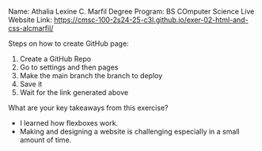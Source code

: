 Name: Athalia Lexine C. Marfil
Degree Program: BS COmputer Science
Live Website Link: https://cmsc-100-2s24-25-c3l.github.io/exer-02-html-and-css-alcmarfil/

Steps on how to create GitHub page:
1. Create a GitHub Repo
2. Go to settings and then pages
3. Make the main branch the branch to deploy
4. Save it
5. Wait for the link generated above


What are your key takeaways from this exercise?
- I learned how flexboxes work.
- Making and designing a website is challenging especially in a small amount of time.


